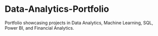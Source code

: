 # Data-Analytics-Portfolio
Portfolio showcasing projects in Data Analytics, Machine Learning, SQL, Power BI, and Financial Analytics.
